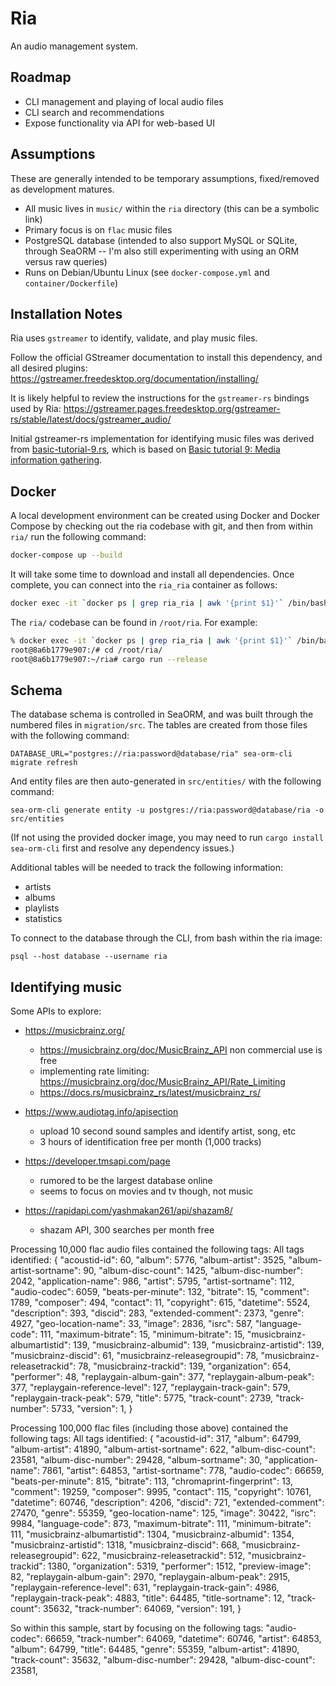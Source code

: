 # Ria

An audio management system.


## Roadmap

 * CLI management and playing of local audio files
 * CLI search and recommendations
 * Expose functionality via API for web-based UI


## Assumptions

These are generally intended to be temporary assumptions, fixed/removed as development matures.

 * All music lives in `music/` within the `ria` directory (this can be a symbolic link)
 * Primary focus is on `flac` music files
 * PostgreSQL database (intended to also support MySQL or SQLite, through SeaORM -- I'm also still experimenting with using an ORM versus raw queries)
 * Runs on Debian/Ubuntu Linux (see `docker-compose.yml` and `container/Dockerfile`)


## Installation Notes

Ria uses `gstreamer` to identify, validate, and play music files.

Follow the official GStreamer documentation to install this dependency, and all desired plugins:
  https://gstreamer.freedesktop.org/documentation/installing/

It is likely helpful to review the instructions for the `gstreamer-rs` bindings used by Ria:
  https://gstreamer.pages.freedesktop.org/gstreamer-rs/stable/latest/docs/gstreamer_audio/

Initial gstreamer-rs implementation for identifying music files was derived from [basic-tutorial-9.rs](https://github.com/sdroege/gstreamer-rs/blob/main/tutorials/src/bin/basic-tutorial-9.rs), which is based on [Basic tutorial 9: Media information gathering](https://gstreamer.freedesktop.org/documentation/tutorials/basic/media-information-gathering.html?gi-language=c).


## Docker

A local development environment can be created using Docker and Docker Compose by checking out the ria codebase with git, and then from within `ria/` run the following command:
```bash
docker-compose up --build
```

It will take some time to download and install all dependencies. Once complete, you can connect into the `ria_ria` container as follows:
```bash
docker exec -it `docker ps | grep ria_ria | awk '{print $1}'` /bin/bash
```

The `ria/` codebase can be found in `/root/ria`. For example:
```bash
% docker exec -it `docker ps | grep ria_ria | awk '{print $1}'` /bin/bash
root@8a6b1779e907:/# cd /root/ria/
root@8a6b1779e907:~/ria# cargo run --release
```


## Schema

The database schema is controlled in SeaORM, and was built through the numbered files in `migration/src`. The tables are created from those files with the following command:
```
DATABASE_URL="postgres://ria:password@database/ria" sea-orm-cli migrate refresh
```

And entity files are then auto-generated in `src/entities/` with the following command:
```
sea-orm-cli generate entity -u postgres://ria:password@database/ria -o src/entities
```

(If not using the provided docker image, you may need to run `cargo install sea-orm-cli` first and resolve any dependency issues.)

Additional tables will be needed to track the following information:
 - artists
 - albums
 - playlists
 - statistics

To connect to the database through the CLI, from bash within the ria image:
```
psql --host database --username ria
```


## Identifying music

Some APIs to explore:

 - https://musicbrainz.org/
   - https://musicbrainz.org/doc/MusicBrainz_API non commercial use is free
   - implementing rate limiting: https://musicbrainz.org/doc/MusicBrainz_API/Rate_Limiting
   - https://docs.rs/musicbrainz_rs/latest/musicbrainz_rs/

 - https://www.audiotag.info/apisection
   - upload 10 second sound samples and identify artist, song, etc
   - 3 hours of identification free per month (1,000 tracks)

 - https://developer.tmsapi.com/page
   - rumored to be the largest database online
   - seems to focus on movies and tv though, not music

 - https://rapidapi.com/yashmakan261/api/shazam8/
   - shazam API, 300 searches per month free

Processing 10,000 flac audio files contained the following tags:
    All tags identified: {
        "acoustid-id": 60,
        "album": 5776,
        "album-artist": 3525,
        "album-artist-sortname": 90,
        "album-disc-count": 1425,
        "album-disc-number": 2042,
        "application-name": 986,
        "artist": 5795,
        "artist-sortname": 112,
        "audio-codec": 6059,
        "beats-per-minute": 132,
        "bitrate": 15,
        "comment": 1789,
        "composer": 494,
        "contact": 11,
        "copyright": 615,
        "datetime": 5524,
        "description": 393,
        "discid": 283,
        "extended-comment": 2373,
        "genre": 4927,
        "geo-location-name": 33,
        "image": 2836,
        "isrc": 587,
        "language-code": 111,
        "maximum-bitrate": 15,
        "minimum-bitrate": 15,
        "musicbrainz-albumartistid": 139,
        "musicbrainz-albumid": 139,
        "musicbrainz-artistid": 139,
        "musicbrainz-discid": 61,
        "musicbrainz-releasegroupid": 78,
        "musicbrainz-releasetrackid": 78,
        "musicbrainz-trackid": 139,
        "organization": 654,
        "performer": 48,
        "replaygain-album-gain": 377,
        "replaygain-album-peak": 377,
        "replaygain-reference-level": 127,
        "replaygain-track-gain": 579,
        "replaygain-track-peak": 579,
        "title": 5775,
        "track-count": 2739,
        "track-number": 5733,
        "version": 1,
    }

Processing 100,000 flac files (including those above) contained the following tags:
All tags identified: {
    "acoustid-id": 317,
    "album": 64799,
    "album-artist": 41890,
    "album-artist-sortname": 622,
    "album-disc-count": 23581,
    "album-disc-number": 29428,
    "album-sortname": 30,
    "application-name": 7861,
    "artist": 64853,
    "artist-sortname": 778,
    "audio-codec": 66659,
    "beats-per-minute": 815,
    "bitrate": 113,
    "chromaprint-fingerprint": 13,
    "comment": 19259,
    "composer": 9995,
    "contact": 115,
    "copyright": 10761,
    "datetime": 60746,
    "description": 4206,
    "discid": 721,
    "extended-comment": 27470,
    "genre": 55359,
    "geo-location-name": 125,
    "image": 30422,
    "isrc": 9984,
    "language-code": 873,
    "maximum-bitrate": 111,
    "minimum-bitrate": 111,
    "musicbrainz-albumartistid": 1304,
    "musicbrainz-albumid": 1354,
    "musicbrainz-artistid": 1318,
    "musicbrainz-discid": 668,
    "musicbrainz-releasegroupid": 622,
    "musicbrainz-releasetrackid": 512,
    "musicbrainz-trackid": 1380,
    "organization": 5319,
    "performer": 1512,
    "preview-image": 82,
    "replaygain-album-gain": 2970,
    "replaygain-album-peak": 2915,
    "replaygain-reference-level": 631,
    "replaygain-track-gain": 4986,
    "replaygain-track-peak": 4883,
    "title": 64485,
    "title-sortname": 12,
    "track-count": 35632,
    "track-number": 64069,
    "version": 191,
}

So within this sample, start by focusing on the following tags:
    "audio-codec": 66659,
    "track-number": 64069,
    "datetime": 60746,
    "artist": 64853,
    "album": 64799,
    "title": 64485,
    "genre": 55359,
    "album-artist": 41890,
    "track-count": 35632,
    "album-disc-number": 29428,
    "album-disc-count": 23581,